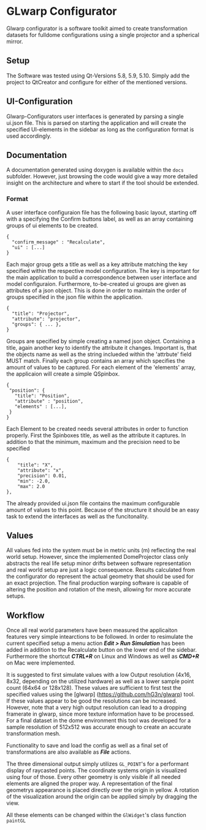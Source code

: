 # GLwarp Configurator
Glwarp configurator is a software toolkit aimed to create transformation datasets for fulldome configurations using a single projector and a spherical mirror.

## Setup
The Software was tested using Qt-Versions 5.8, 5.9, 5.10. Simply add the project to QtCreator and configure for either of the mentioned versions.

## UI-Configuration
Glwarp-Configurators user interfaces is generated by parsing a single ui.json file. This is parsed on starting the application and will create the specified UI-elements in the sidebar as long as the configuration format is used accordingly.

## Documentation
A documentation generated using doxygen is available within the `docs` subfolder. However, just browsing the code would give a way more detailed insight on the architecture and where to start if the tool should be extended.

### Format
A user interface configuraion file has the following basic layout, starting off with a <string> specifying the Confirm buttons label, as well as an array containing groups of ui elements to be created.
 
```
{
  "confirm_message" : "Recalculate",
  "ui" : [...]
}
```
 
Each major group gets a title as well as a key attribute matching the key specified within the respective model configuration. The key is important for the main application to build a correspondence between user interface and model configuraion. Furthermore, to-be-created ui groups are given as attributes of a json object. This is done in order to maintain the order of groups specified in the json file within the application.  

```
{
  "title": "Projector",
  "attribute": "projector",
  "groups": { ... },
}
```
 
Groups are specified by simple creating a named json object. Containing a title, again another key to identify the attribute it changes. Important is, that the objects name as well as the string inclueded within the 'attrbute' field MUST match. Finally each group contains an array which specifies the amount of values to be captured. For each element of the 'elements' array, the applicaion will create a simple QSpinbox.
 
 ```
{
  "position": {
    "title": "Position",
    "attribute" : "position",
    "elements" : [...],
  }
}
 ```
 
Each Element to be created needs several attributes in order to function properly.  First the Spinboxes title, as well as the attribute it captures. In addition to that the minimum, maximum and the precision need to be specified
 
 ```
 {
     "title": "X",
     "attribute": "x",
     "precision": 0.01,
     "min": -2.0,
     "max": 2.0
 },
```

The already provided ui.json file contains the maximum configurable amount of values to this point. Because of the structure it should be an easy task to extend the interfaces as well as the funcitonality.

## Values
All values fed into the system must be in metric units (m) reflecting the real world setup. However, since the implemented DomeProjector class only abstracts the real life setup minor drifts between software representation and real world setup are just a logic consequence.
Results calculated from the configurator do represent the actual geometry that should be used for an exact projection. The final production warping software is capable of altering the position and rotation of the mesh, allowing for more accurate setups.

## Workflow
Once all real world parameters have been measured the applicaiton features very simple intearctions to be followed. In order to resimulate the current specified setup a menu action ___Edit > Run Simulation___ has been added in addition to the Recalculate button on the lower end of the sidebar. Furthermore the shortcut ___CTRL+R___ on Linux and Windows as well as ___CMD+R___ on Mac were implemented.

It is suggested to first simulate values with a low Output resolution (4x16, 8x32, depending on the utilized hardware) as well as a lower sample point count (64x64 or 128x128). These values are sufficient to first test the specified values using the [glwarp] (https://github.com/hG3n/glwarp)  tool. If these values appear to be good the resolutions can be increased. However, note that a very high output resolution can lead to a dropping framerate in glwarp, since more texture information have to be processed. For a final dataset in the dome environment this tool was developed for a sample resolution of 512x512 was accurate enough to create an accurate transformation mesh.

Functionality to save and load the config as well as a final set of transformations are also available as ___File___ actions.

The three dimensional output simply utilizes `GL_POINT`'s for a performant display of raycasted points. The coordinate systems origin is visualized using four of those. Every other geometry is only visible if all needed elements are aligned the proper way. A representation of the final geometrys appearance is placed directly over the origin in yellow. A rotation of the visualization around the origin can be applied simply by dragging the view.

All these elements can be changed within the `GlWidget`'s class function `paintGL` 
